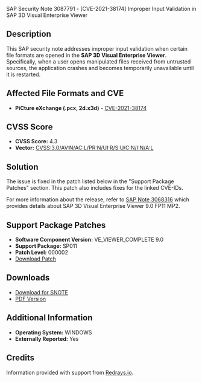 SAP Security Note 3087791 - [CVE-2021-38174] Improper Input Validation in SAP 3D Visual Enterprise Viewer

## Description

This SAP security note addresses improper input validation when certain file formats are opened in the **SAP 3D Visual Enterprise Viewer**. Specifically, when a user opens manipulated files received from untrusted sources, the application crashes and becomes temporarily unavailable until it is restarted.

## Affected File Formats and CVE

- **PiCture eXchange (.pcx, 2d.x3d)** - [CVE-2021-38174](https://cve.mitre.org/cgi-bin/cvename.cgi?name=CVE-2021-38174)

## CVSS Score

- **CVSS Score:** 4.3
- **Vector:** [CVSS:3.0/AV:N/AC:L/PR:N/UI:R/S:U/C:N/I:N/A:L](https://www.first.org/cvss/calculator/3.0#CVSS:3.0/AV:N/AC:L/PR:N/UI:R/S:U/C:N/I:N/A:L)

## Solution

The issue is fixed in the patch listed below in the "Support Package Patches" section. This patch also includes fixes for the linked CVE-IDs.

For more information about the release, refer to [SAP Note 3068316](https://me.sap.com/notes/3068316) which provides details about SAP 3D Visual Enterprise Viewer 9.0 FP11 MP2.

## Support Package Patches

- **Software Component Version:** VE_VIEWER_COMPLETE 9.0
- **Support Package:** SP011
- **Patch Level:** 000002
- [Download Patch](https://userapps.support.sap.com/sap/support/swdc/notes?cvnr=73555000100200003543&support_package=SP011&patch_level=000002)

## Downloads

- [Download for SNOTE](https://notesdownloads.sap.com/note/0040000001318562021)
- [PDF Version](https://userapps.support.sap.com/sap/support/sfm/notes/print/0003087791?language=en-US&token=9639BD70C600D773F29D9A92C81D0B8F)

## Additional Information

- **Operating System:** WINDOWS
- **Externally Reported:** Yes

## Credits

Information provided with support from [Redrays.io](https://redrays.io).